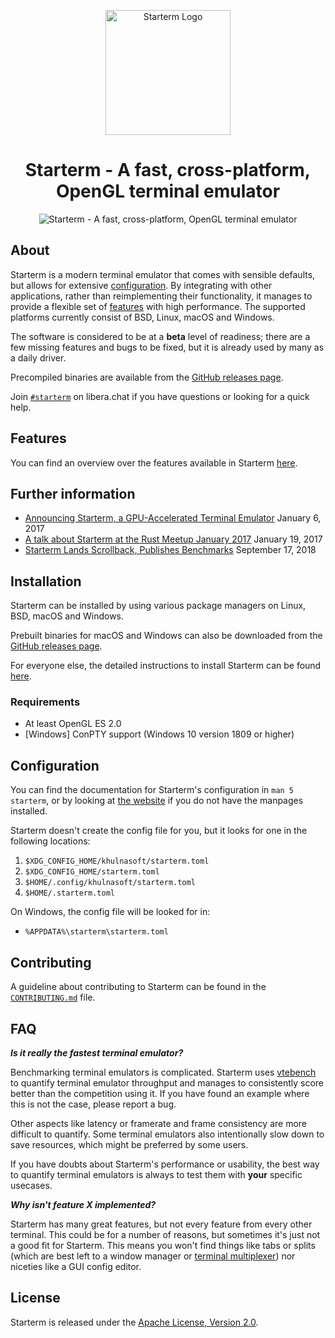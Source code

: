 <p align="center">
    <img width="200" alt="Starterm Logo" src="https://raw.githubusercontent.com/khulnasoft/starterm/v0.1.1/extra/logo/compat/starterm.png">
</p>

<h1 align="center">Starterm - A fast, cross-platform, OpenGL terminal emulator</h1>

<p align="center">
  <img alt="Starterm - A fast, cross-platform, OpenGL terminal emulator"
       src="https://raw.githubusercontent.com/khulnasoft/starterm/master/extra/promo/starterm-readme.png">
</p>

## About

Starterm is a modern terminal emulator that comes with sensible defaults, but
allows for extensive [configuration](#configuration). By integrating with other
applications, rather than reimplementing their functionality, it manages to
provide a flexible set of [features](./docs/features.md) with high performance.
The supported platforms currently consist of BSD, Linux, macOS and Windows.

The software is considered to be at a **beta** level of readiness; there are
a few missing features and bugs to be fixed, but it is already used by many as
a daily driver.

Precompiled binaries are available from the [GitHub releases page](https://github.com/khulnasoft/starterm/releases).

Join [`#starterm`] on libera.chat if you have questions or looking for a quick help.

[`#starterm`]: https://web.libera.chat/gamja/?channels=#starterm

## Features

You can find an overview over the features available in Starterm [here](./docs/features.md).

## Further information

- [Announcing Starterm, a GPU-Accelerated Terminal Emulator](https://jwilm.io/blog/announcing-starterm/) January 6, 2017
- [A talk about Starterm at the Rust Meetup January 2017](https://www.youtube.com/watch?v=qHOdYO3WUTk) January 19, 2017
- [Starterm Lands Scrollback, Publishes Benchmarks](https://jwilm.io/blog/starterm-lands-scrollback/) September 17, 2018

## Installation

Starterm can be installed by using various package managers on Linux, BSD,
macOS and Windows.

Prebuilt binaries for macOS and Windows can also be downloaded from the
[GitHub releases page](https://github.com/khulnasoft/starterm/releases).

For everyone else, the detailed instructions to install Starterm can be found
[here](INSTALL.md).

### Requirements

- At least OpenGL ES 2.0
- [Windows] ConPTY support (Windows 10 version 1809 or higher)

## Configuration

You can find the documentation for Starterm's configuration in `man 5
starterm`, or by looking at [the website] if you do not have the manpages
installed.

[the website]: https://starterm.org/config-starterm.html

Starterm doesn't create the config file for you, but it looks for one in the
following locations:

1. `$XDG_CONFIG_HOME/khulnasoft/starterm.toml`
2. `$XDG_CONFIG_HOME/starterm.toml`
3. `$HOME/.config/khulnasoft/starterm.toml`
4. `$HOME/.starterm.toml`

On Windows, the config file will be looked for in:

* `%APPDATA%\starterm\starterm.toml`

## Contributing

A guideline about contributing to Starterm can be found in the
[`CONTRIBUTING.md`](CONTRIBUTING.md) file.

## FAQ

**_Is it really the fastest terminal emulator?_**

Benchmarking terminal emulators is complicated. Starterm uses
[vtebench](https://github.com/khulnasoft/vtebench) to quantify terminal emulator
throughput and manages to consistently score better than the competition using
it. If you have found an example where this is not the case, please report a
bug.

Other aspects like latency or framerate and frame consistency are more difficult
to quantify. Some terminal emulators also intentionally slow down to save
resources, which might be preferred by some users.

If you have doubts about Starterm's performance or usability, the best way to
quantify terminal emulators is always to test them with **your** specific
usecases.

**_Why isn't feature X implemented?_**

Starterm has many great features, but not every feature from every other
terminal. This could be for a number of reasons, but sometimes it's just not a
good fit for Starterm. This means you won't find things like tabs or splits
(which are best left to a window manager or [terminal multiplexer][tmux]) nor
niceties like a GUI config editor.

[tmux]: https://github.com/tmux/tmux

## License

Starterm is released under the [Apache License, Version 2.0].

[Apache License, Version 2.0]: https://github.com/khulnasoft/starterm/blob/master/LICENSE-APACHE
